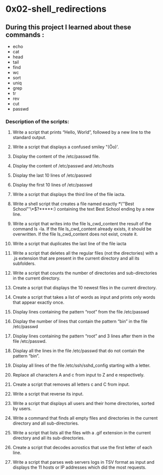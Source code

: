 # 0x02-shell_redirections

## During this project I learned about these commands :

- echo 
- cat 
- head 
- tail 
- find 
- wc 
- sort 
- uniq 
- grep 
- tr 
- rev 
- cut 
- passwd

### Description of the scripts: 

1. Write a script that prints “Hello, World”, followed by a new line to the standard output.

2. Write a script that displays a confused smiley "(Ôo)'.

3. Display the content of the /etc/passwd file.

4. Display the content of /etc/passwd and /etc/hosts

5. Display the last 10 lines of /etc/passwd

6. Display the first 10 lines of /etc/passwd

7. Write a script that displays the third line of the file iacta.

8. Write a shell script that creates a file named exactly \*\\'"Best School"\'\\*$\?\*\*\*\*\*:) containing the text Best School ending by a new line.

9. Write a script that writes into the file ls_cwd_content the result of the command ls -la. If the file ls_cwd_content already exists, it should be overwritten. If the file ls_cwd_content does not exist, create it.

10. Write a script that duplicates the last line of the file iacta

11. Write a script that deletes all the regular files (not the directories) with a .js extension that are present in the current directory and all its subfolders.

12. Write a script that counts the number of directories and sub-directories in the current directory.

13. Create a script that displays the 10 newest files in the current directory.

14. Create a script that takes a list of words as input and prints only words that appear exactly once.

15. Display lines containing the pattern “root” from the file /etc/passwd

16. Display the number of lines that contain the pattern “bin” in the file /etc/passwd

17. Display lines containing the pattern “root” and 3 lines after them in the file /etc/passwd.

18. Display all the lines in the file /etc/passwd that do not contain the pattern “bin”.

19. Display all lines of the file /etc/ssh/sshd_config starting with a letter.

20. Replace all characters A and c from input to Z and e respectively.

21. Create a script that removes all letters c and C from input.

22. Write a script that reverse its input.

23. Write a script that displays all users and their home directories, sorted by users.

24. Write a command that finds all empty files and directories in the current directory and all sub-directories.

25. Write a script that lists all the files with a .gif extension in the current directory and all its sub-directories.

26. Create a script that decodes acrostics that use the first letter of each line.

27. Write a script that parses web servers logs in TSV format as input and displays the 11 hosts or IP addresses which did the most requests. 
